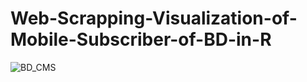 # Web-Scrapping-Visualization-of-Mobile-Subscriber-of-BD-in-R
![BD_CMS](https://github.com/forhad-ds/Web-Scrapping-Visualization-of-Mobile-Subscriber-of-BD-in-R/tree/main/Image)
